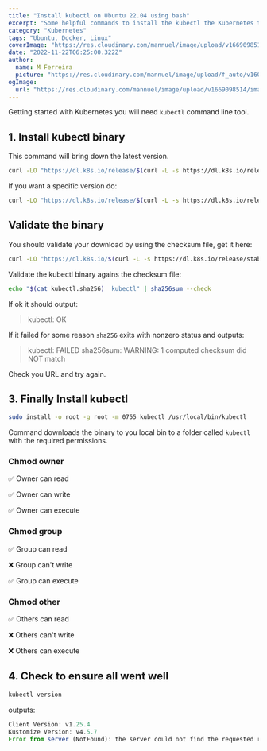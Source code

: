 ```yaml
---
title: "Install kubectl on Ubuntu 22.04 using bash"
excerpt: "Some helpful commands to install the kubectl the Kubernetes tool to help you manager your Kubernetes cluster."
category: "Kubernetes"
tags: "Ubuntu, Docker, Linux"
coverImage: "https://res.cloudinary.com/mannuel/image/upload/v1669098514/images/kubernetes-cover.png"
date: "2022-11-22T06:25:00.322Z"
author:
  name: M Ferreira
  picture: "https://res.cloudinary.com/mannuel/image/upload/f_auto/v1604067445/images/mee.jpg"
ogImage:
  url: "https://res.cloudinary.com/mannuel/image/upload/v1669098514/images/kubernetes-cover.png"
---
```


Getting started with Kubernetes you will need `kubectl` command line tool.

## 1. Install kubectl binary

This command will bring down the latest version.

```bash
curl -LO "https://dl.k8s.io/release/$(curl -L -s https://dl.k8s.io/release/stable.txt)/bin/linux/amd64/kubectl"
```

If you want a specific version do:

```bash
curl -LO "https://dl.k8s.io/release/$(curl -L -s https://dl.k8s.io/release/stable.txt)/bin/linux/amd64/kubectl"
```

## Validate the binary

You should validate your download by using the checksum file, get it here:

```bash
curl -LO "https://dl.k8s.io/$(curl -L -s https://dl.k8s.io/release/stable.txt)/bin/linux/amd64/kubectl.sha256"
```

Validate the kubectl binary agains the checksum file:

```bash
echo "$(cat kubectl.sha256)  kubectl" | sha256sum --check
```

If ok it should output:

> kubectl: OK

If it failed for some reason `sha256` exits with nonzero status and outputs:

> kubectl: FAILED sha256sum: WARNING: 1 computed checksum did NOT match

Check you URL and try again.

## 3. Finally Install kubectl

```bash
sudo install -o root -g root -m 0755 kubectl /usr/local/bin/kubectl
```

Command downloads the binary to you local bin to a folder called `kubectl` with the required permissions.

### Chmod owner

✅ Owner can read

✅ Owner can write

✅ Owner can execute

### Chmod group

✅ Group can read

❌ Group can't write

✅ Group can execute

### Chmod other

✅ Others can read

❌ Others can't write

❌ Others can execute

## 4. Check to ensure all went well

```bash
kubectl version
```

outputs:

```js
Client Version: v1.25.4
Kustomize Version: v4.5.7
Error from server (NotFound): the server could not find the requested resource
```
